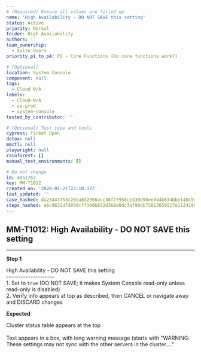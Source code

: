 ```yaml
---
# (Required) Ensure all values are filled up
name: 'High Availability - DO NOT SAVE this setting'
status: Active
priority: Normal
folder: High Availability
authors: ''
team_ownership:
  - Suite Users
priority_p1_to_p4: P2 - Core Functions (Do core functions work?)

# (Optional)
location: System Console
component: null
tags:
  - Cloud N/A
labels:
  - Cloud-N/A
  - se-prod
  - system-console
tested_by_contributor: ''

# (Optional) Test type and tools
cypress: Ticket Open
detox: null
mmctl: null
playwright: null
rainforest: []
manual_test_environments: []

# Do not change
id: 4051767
key: MM-T1012
created_on: '2020-01-21T22:18:37Z'
last_updated: ''
case_hashed: da23443f53c20ea8d29564cc36f77958ce330d98ee044b834bbe140c5d6e1dd4e1217053c387898acdd21931560033d6
steps_hashed: e6c9632d74050cff360b822d360d0dc3af99db73813659517e112419968a3412a4d9b86204a8976f87386a5544f6a48d
---
```


<!-- (Auto-generated) Based on frontmatter's "key" and "name" -->

## MM-T1012: High Availability - DO NOT SAVE this setting

---

**Step 1**

High Availability - DO NOT SAVE this setting\
\--------------------\
1\. Set to `true` (DO NOT SAVE; it makes System Console read-only unless read-only is disabled)\
2\. Verify info appears at top as described, then CANCEL or navigate away and DISCARD changes

**Expected**

Cluster status table appears at the top\
\
Text appears in a box, with long warning message (starts with "WARNING: These settings may not sync with the other servers in the cluster...."
